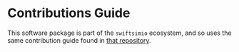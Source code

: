 Contributions Guide
===================

This software package is part of the ``swiftsimio`` ecosystem, and so uses
the same contribution guide found in
[that repository](http://github.com/swiftsim/swiftsimio).